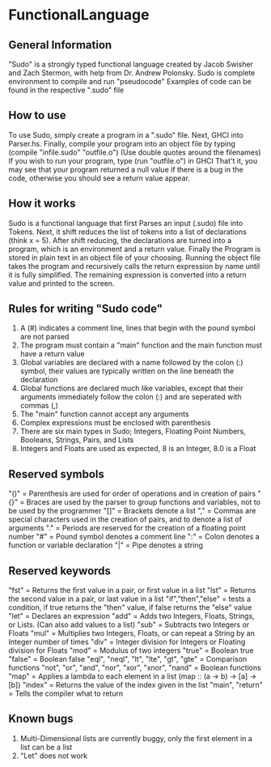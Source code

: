 # FunctionalLanguage

## General Information

"Sudo" is a strongly typed functional language created by Jacob Swisher and Zach Stermon, with help from Dr. Andrew Polonsky.
Sudo is complete environment to compile and run "pseudocode"
Examples of code can be found in the respective ".sudo" file

## How to use

To use Sudo, simply create a program in a ".sudo" file.
Next, GHCI into Parser.hs.
Finally, compile your program into an object file by typing (compile "infile.sudo" "outfile.o") (Use double quotes around the filenames)
If you wish to run your program, type (run "outfile.o") in GHCI
That't it, you may see that your program returned a null value if there is a bug in the code,
otherwise you should see a return value appear.

## How it works

Sudo is a functional language that first Parses an input (.sudo) file into Tokens.
Next, it shift reduces the list of tokens into a list of declarations (think x = 5).
After shift reducing, the declarations are turned into a program, which is an environment and a return value.
Finally the Program is stored in plain text in an object file of your choosing.
Running the object file takes the program and recursively calls the return expression by name until it is fully simplified.
The remaining expression is converted into a return value and printed to the screen.

## Rules for writing "Sudo code"

1.  A (#) indicates a comment line, lines that begin with the pound symbol are not parsed
2.  The program must contain a "main" function and the main function must have a return value
3.  Global variables are declared with a name followed by the colon (:) symbol, their values are typically written on the line beneath the declaration
4.  Global functions are declared much like variables, except that their arguments immediately follow the colon (:) and are seperated with commas (,)
5.  The "main" function cannot accept any arguments
6.  Complex expressions must be enclosed with parenthesis
7.  There are six main types in Sudo; Integers, Floating Point Numbers, Booleans, Strings, Pairs, and Lists
8.  Integers and Floats are used as expected, 8 is an Integer, 8.0 is a Float

## Reserved symbols

"()"  = Parenthesis are used for order of operations and in creation of pairs
"{}"  = Braces are used by the parser to group functions and variables, not to be used by the programmer
"[]"  = Brackets denote a list
","   = Commas are special characters used in the creation of pairs, and to denote a list of arguments
"."   = Periods are reserved for the creation of a floating point number
"#"   = Pound symbol denotes a comment line
":"   = Colon denotes a function or variable declaration
"|"   = Pipe denotes a string

## Reserved keywords

"fst" = Returns the first value in a pair, or first value in a list
"lst" = Returns the second value in a pair, or last value in a list
"if","then","else" = tests a condition, if true returns the "then" value, if false returns the "else" value
"let" = Declares an expression
"add" = Adds two Integers, Floats, Strings, or Lists. (Can also add values to a list)
"sub" = Subtracts two Integers or Floats
"mul" = Multiplies two Integers, Floats, or can repeat a String by an Integer number of times
"div" = Integer division for Integers or Floating division for Floats
"mod" = Modulus of two integers
"true" = Boolean true
"false" = Boolean false
"eql", "neql", "lt", "lte", "gt", "gte" = Comparison functions
"not", "or", "and", "nor", "xor", "xnor", "nand" = Boolean functions
"map" = Applies a lambda to each element in a list (map :: (a -> b) -> [a] -> [b])
"index" = Returns the value of the index given in the list
"main", "return" = Tells the compiler what to return



## Known bugs

1. Multi-Dimensional lists are currently buggy, only the first element in a list can be a list
2. "Let" does not work

